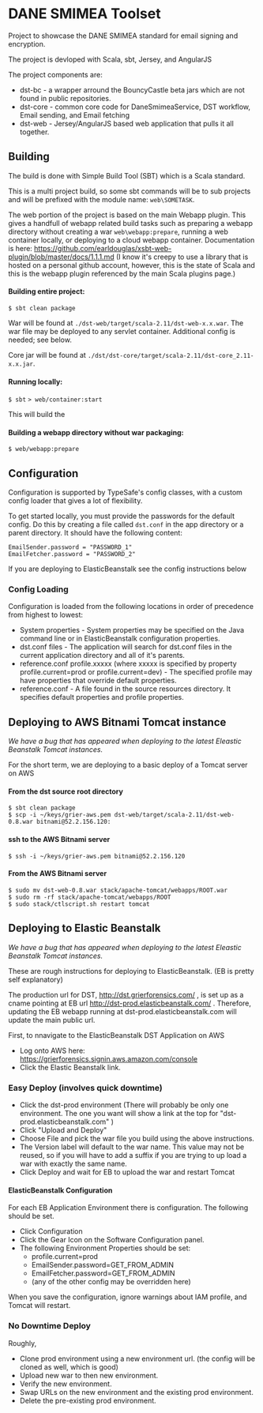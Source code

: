 # DANE SMIMEA Toolset

Project to showcase the DANE SMIMEA standard for email signing and encryption.

The project is devloped with Scala, sbt, Jersey, and AngularJS

The project components are:
- dst-bc - a wrapper arround the BouncyCastle beta jars which are not found in public repositories.
- dst-core - common core code for DaneSmimeaService, DST workflow, Email sending, and Email fetching
- dst-web - Jersey/AngularJS based web application that pulls it all together.

## Building

The build is done with Simple Build Tool (SBT) which is a Scala standard.

This is a multi project build, so some sbt commands will be to sub projects and will be prefixed with the
module name: `web\SOMETASK`.

The web portion of the project is based on the main Webapp plugin.  This gives a handfull of webapp related build
tasks such as preparing a webapp directory without creating a war `web\webapp:prepare`, running a web container
locally, or deploying to a cloud webapp container.  Documentation is here: https://github.com/earldouglas/xsbt-web-plugin/blob/master/docs/1.1.1.md
(I know it's creepy to use a library that is hosted on a personal github account, however, this is the state of Scala and
this is the webapp plugin referenced by the main Scala plugins page.)

#### Building entire project:
`$ sbt clean package`

War will be found at `./dst-web/target/scala-2.11/dst-web-x.x.war`.
The war file may be deployed to any servlet container.
Additional config is needed; see below.

Core jar will be found at `./dst/dst-core/target/scala-2.11/dst-core_2.11-x.x.jar`.

#### Running locally:
`$ sbt`
`> web/container:start`

This will build the

#### Building a webapp directory without war packaging:
`$ web/webapp:prepare`

## Configuration

Configuration is supported by TypeSafe's config classes, with a custom config loader that gives a lot of flexibility.

To get started locally, you must provide the passwords for the default config.  Do this by creating a file called `dst.conf`
in the app directory or a parent directory.  It should have the following content:
```
EmailSender.password = "PASSWORD_1"
EmailFetcher.password = "PASSWORD_2"
```

If you are deploying to ElasticBeanstalk see the config instructions below

### Config Loading

Configuration is loaded from the following locations in order of precedence from highest to lowest:

- System properties - System properties may be specified on the Java command line or in ElasticBeanstalk configuration properties.
- dst.conf files - The application will search for dst.conf files in the current application directory and all of it's parents.
- reference.conf profile.xxxxx (where xxxxx is specified by property profile.current=prod or profile.current=dev) -
The specified profile may have properties that override default properties.
- reference.conf - A file found in the source resources directory.  It specifies default properties and profile properties.

## Deploying to AWS Bitnami Tomcat instance
*We have a bug that has appeared when deploying to the latest Eleastic Beanstalk Tomcat instances.*

For the short term, we are deploying to a basic deploy of a Tomcat server on AWS

#### From the dst source root directory
```
$ sbt clean package
$ scp -i ~/keys/grier-aws.pem dst-web/target/scala-2.11/dst-web-0.8.war bitnami@52.2.156.120:
```

#### ssh to the AWS Bitnami server
```
$ ssh -i ~/keys/grier-aws.pem bitnami@52.2.156.120
```

#### From the AWS Bitnami server
```
$ sudo mv dst-web-0.8.war stack/apache-tomcat/webapps/ROOT.war
$ sudo rm -rf stack/apache-tomcat/webapps/ROOT
$ sudo stack/ctlscript.sh restart tomcat
```

## Deploying to Elastic Beanstalk
*We have a bug that has appeared when deploying to the latest Eleastic Beanstalk Tomcat instances.*

These are rough instructions for deploying to ElasticBeanstalk. (EB is pretty self explanatory)

The production url for DST, http://dst.grierforensics.com/ , is set up as a cname pointing at EB url
http://dst-prod.elasticbeanstalk.com/ .  Therefore, updating the EB webapp running at dst-prod.elasticbeanstalk.com will
update the main public url.

First, to nnavigate to the ElasticBeanstalk DST Application on AWS

- Log onto AWS here: https://grierforensics.signin.aws.amazon.com/console
- Click the Elastic Beanstalk link.

### Easy Deploy (involves quick downtime)

- Click the dst-prod environment (There will probably be only one environment.
The one you want will show a link at the top for "dst-prod.elasticbeanstalk.com" )
- Click "Upload and Deploy"
- Choose File and pick the war file you build using the above instructions.
- The Version label will default to the war name.  This value may not be reused, so if you will have to add a suffix if
 you are trying to up load a war with exactly the same name.
- Click Deploy and wait for EB to upload the war and restart Tomcat

#### ElasticBeanstalk Configuration

For each EB Application Environment there is configuration.  The following should be set.

- Click Configuration
- Click the Gear Icon on the Software Configuration panel.
- The following Environment Properties should be set:
    - profile.current=prod
    - EmailSender.password=GET_FROM_ADMIN
    - EmailFetcher.password=GET_FROM_ADMIN
    - (any of the other config may be overridden here)

When you save the configuration, ignore warnings about IAM profile, and Tomcat will restart.

### No Downtime Deploy

Roughly,

- Clone prod environment using a new environment url. (the config will be cloned as well, which is good)
- Upload new war to then new environment.
- Verify the new environment.
- Swap URLs on the new environment and the existing prod environment.
- Delete the pre-existing prod environment.



